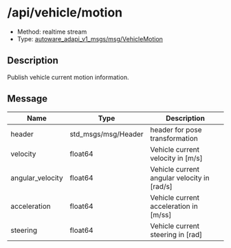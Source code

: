 <!-- This file is generated by a tool. Do not edit directly. -->

# /api/vehicle/motion

- Method: realtime stream
- Type: [autoware_adapi_v1_msgs/msg/VehicleMotion](../../../types/autoware_adapi_v1_msgs/msg/vehicle_motion.md)

## Description

Publish vehicle current motion information.

## Message

| Name             | Type                | Description                                 |
| ---------------- | ------------------- | ------------------------------------------- |
| header           | std_msgs/msg/Header | header for pose transformation              |
| velocity         | float64             | Vehicle current velocity in [m/s]           |
| angular_velocity | float64             | Vehicle current angular velocity in [rad/s] |
| acceleration     | float64             | Vehicle current acceleration in [m/ss]      |
| steering         | float64             | Vehicle current steering in [rad]           |
